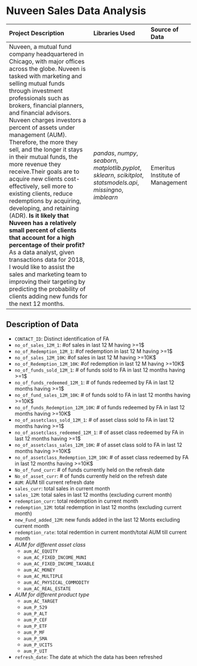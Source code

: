 # Nuveen Sales Data Analysis


| Project Description | Libraries Used | Source of Data |
| :---------------------- | :---------------------- | :---------------------- | 
| Nuveen, a mutual fund company headquartered in Chicago, with major offices across the globe. Nuveen is tasked with marketing and selling mutual funds through investment professionals such as brokers, financial planners, and financial advisors. Nuveen charges investors a percent of assets under management (AUM). Therefore, the more they sell, and the longer it stays in their mutual funds, the more revenue they receive.Their goals are to acquire new clients cost-effectively, sell more to existing clients, reduce redemptions by acquiring, developing, and retaining (ADR). **Is it likely that Nuveen has a relatively small percent of clients that account for a high percentage of their profit?** As a data analyst, given transactions data for 2018, I would like to assist the sales and marketing team to improving their targeting by predicting the probability of clients adding new funds for the next 12 months. | *pandas*, *numpy*, *seaborn*, *matplotlib.pyplot*, *sklearn*, *scikitplot*, *statsmodels.api*, *missingno*, *imblearn* | Emeritus Institute of Management|

## Description of Data

- `CONTACT_ID`:	Distinct identification of FA
- `no_of_sales_12M_1`:	#of sales in last 12 M having >=1$
- `no_of_Redemption_12M_1`:	#of redemption in last 12 M having >=1$
- `no_of_sales_12M_10K`:	#of sales in last 12 M having >=10K$
- `no_of_Redemption_12M_10K`:	#of redemption in last 12 M having >=10K$
- `no_of_funds_sold_12M_1`:	# of funds sold to FA in last 12 months having >=1$
- `no_of_funds_redeemed_12M_1`:	# of funds redeemed by FA in last 12 months having >=1$
- `no_of_fund_sales_12M_10K`:	# of funds sold to FA in last 12 months having >=10K$
- `no_of_funds_Redemption_12M_10K`:	# of funds redeemed by FA in last 12 months having >=10K$
- `no_of_assetclass_sold_12M_1`:	# of asset class sold to FA in last 12 months having >=1$
- `no_of_assetclass_redeemed_12M_1`:	# of asset class redeemed by FA in last 12 months having >=1$
- `no_of_assetclass_sales_12M_10K`: 	# of asset class sold to FA in last 12 months having >=10K$
- `no_of_assetclass_Redemption_12M_10K`:	# of asset class redeemed by FA in last 12 months having >=10K$
- `No_of_fund_curr`:	# of funds currently held on the refresh date
- `No_of_asset_curr`:	# of funds currently held on the refresh date
- `AUM`:	AUM till current refresh date
- `sales_curr`: total sales in current month
- `sales_12M`:	total sales in last 12 months (excluding current month)
- `redemption_curr`:	total redemption in current month
- `redemption_12M`:	total redemption in last 12 months (excluding current month)
- `new_Fund_added_12M`:	new funds added in the last 12 Monts excluding current month
- `redemption_rate`:	total redemtion in current month/total AUM till current month
- *AUM for different asset class*
   - `aum_AC_EQUITY`	
   - `aum_AC_FIXED_INCOME_MUNI`	
   - `aum_AC_FIXED_INCOME_TAXABLE`	
   - `aum_AC_MONEY`	
   - `aum_AC_MULTIPLE`	
   - `aum_AC_PHYSICAL_COMMODITY`	
   - `aum_AC_REAL_ESTATE`	
- *AUM for different product type*
   - `aum_AC_TARGET`	
   - `aum_P_529`	
   - `aum_P_ALT`	
   - `aum_P_CEF`
   - `aum_P_ETF`	
   - `aum_P_MF`	
   - `aum_P_SMA`	
   - `aum_P_UCITS`	
   - `aum_P_UIT`
- `refresh_date`:	The date at which the data has been refreshed
